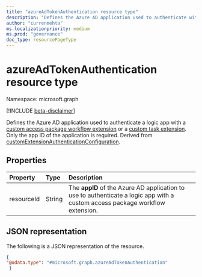 ```yaml
---
title: "azureAdTokenAuthentication resource type"
description: "Defines the Azure AD application used to authenticate with a custom access package or Lifecycle Workflow extension."
author: "currenmehta"
ms.localizationpriority: medium
ms.prod: "governance"
doc_type: resourcePageType
---
```


# azureAdTokenAuthentication resource type

Namespace: microsoft.graph

[!INCLUDE [beta-disclaimer](../../includes/beta-disclaimer.md)]

Defines the Azure AD application used to authenticate a logic app with a [custom access package workflow extension](../resources/customaccesspackageworkflowextension.md) or a [custom task extension](../resources/identitygovernance-customtaskextension.md). Only the app ID of the application is required. Derived from [customExtensionAuthenticationConfiguration](../resources/customextensionauthenticationconfiguration.md).

## Properties

|Property|Type|Description|
|:---|:---|:---|
|resourceId|String|The **appID** of the Azure AD application to use to authenticate a logic app with a custom access package workflow extension.|

## JSON representation

The following is a JSON representation of the resource.
<!-- {
  "blockType": "resource",
  "@odata.type": "microsoft.graph.azureAdTokenAuthentication",
  "baseType": "microsoft.graph.customExtensionAuthenticationConfiguration"
}
-->

``` json
{ 
"@odata.type": "#microsoft.graph.azureAdTokenAuthentication"
 } 
```
